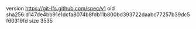 version https://git-lfs.github.com/spec/v1
oid sha256:d147de4bb91e1dcfa8074b8fdb11b800bd393722daabc77257b39dc5f60319fd
size 3535

